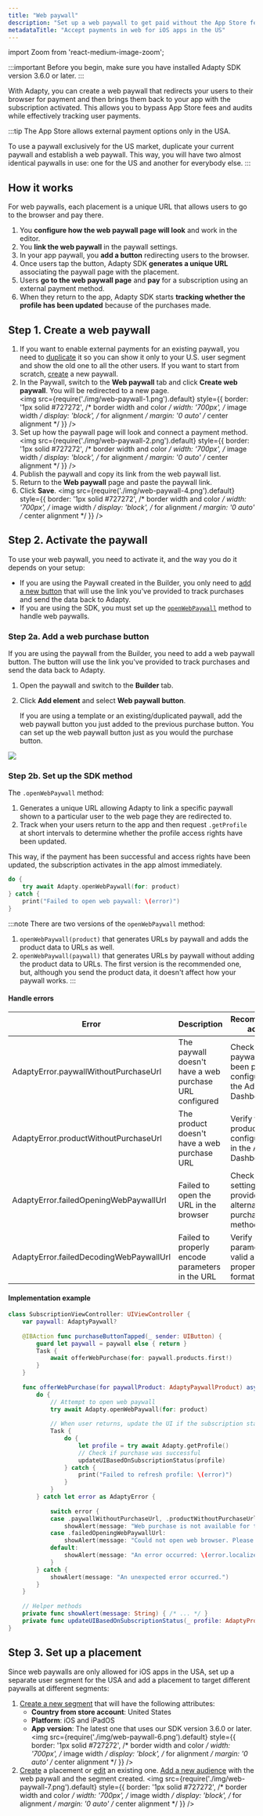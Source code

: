 ```yaml
---
title: "Web paywall"
description: "Set up a web paywall to get paid without the App Store fees and audits."
metadataTitle: "Accept payments in web for iOS apps in the US"
---
```

import Zoom from 'react-medium-image-zoom';

:::important
Before you begin, make sure you have installed Adapty SDK version 3.6.0 or later.
:::

With Adapty, you can create a web paywall that redirects your users to their browser for payment and then brings them back to your app with the subscription activated.
This allows you to bypass App Store fees and audits while effectively tracking user payments.

:::tip
The App Store allows external payment options only in the USA. 

To use a paywall exclusively for the US market, duplicate your current paywall and establish a web paywall. This way, you will have two almost identical paywalls in use: one for the US and another for everybody else.
:::

## How it works

For web paywalls, each placement is a unique URL that allows users to go to the browser and pay there.

1. You **configure how the web paywall page will look** and work in the editor.
2. You **link the web paywall** in the paywall settings.
3. In your app paywall, you **add a button** redirecting users to the browser.
4. Once users tap the button, Adapty SDK **generates a unique URL** associating the paywall page with the placement.
5. Users **go to the web paywall page** and **pay** for a subscription using an external payment method.
6. When they return to the app, Adapty SDK starts **tracking whether the profile has been updated** because of the purchases made.

## Step 1. Create a web paywall

1. If you want to enable external payments for an existing paywall, you need to [duplicate](duplicate-paywalls.md) it so you can show it only to your U.S. user segment and show the old one to all the other users. If you want to start from scratch, [create](create-paywall.md) a new paywall.
2. In the Paywall, switch to the **Web paywall** tab and click **Create web paywall**. You will be redirected to a new page.   
   <Zoom>
   <img src={require('./img/web-paywall-1.png').default}
   style={{
   border: '1px solid #727272', /* border width and color */
   width: '700px', /* image width */
   display: 'block', /* for alignment */
   margin: '0 auto' /* center alignment */
   }}
   />
   </Zoom>
3. Set up how the paywall page will look and connect a payment method.
   <Zoom>
   <img src={require('./img/web-paywall-2.png').default}
   style={{
   border: '1px solid #727272', /* border width and color */
   width: '700px', /* image width */
   display: 'block', /* for alignment */
   margin: '0 auto' /* center alignment */
   }}
   />
   </Zoom>
4. Publish the paywall and copy its link from the web paywall list.
5. Return to the **Web paywall** page and paste the paywall link.
6. Click **Save**.
   <Zoom>
   <img src={require('./img/web-paywall-4.png').default}
   style={{
   border: '1px solid #727272', /* border width and color */
   width: '700px', /* image width */
   display: 'block', /* for alignment */
   margin: '0 auto' /* center alignment */
   }}
   />
   </Zoom>

## Step 2. Activate the paywall

To use your web paywall, you need to activate it, and the way you do it depends on your setup:

- If you are using the Paywall created in the Builder, you only need to [add a new button](#step-2a-add-a-web-purchase-button) that will use the link you've provided to track purchases and send the data back to Adapty.
- If you are using the SDK, you must set up the [`openWebPaywall`](#step-2b-set-up-the-sdk-method) method to handle web paywalls.


### Step 2a. Add a web purchase button

If you are using the paywall from the Builder, you need to add a web paywall button. The button will use the link you've provided to track purchases and send the data back to Adapty.

1. Open the paywall and switch to the **Builder** tab.
2. Click **Add element** and select **Web paywall button**. 
   
   If you are using a template or an existing/duplicated paywall, add the web paywall button you just added to the previous purchase button.
   You can set up the web paywall button just as you would the purchase button. 

<Zoom>
   <img src={require('./img/web-paywall-5.png').default}
   style={{
   border: '1px solid #727272', /* border width and color */
   width: '700px', /* image width */
   display: 'block', /* for alignment */
   margin: '0 auto' /* center alignment */
   }}
   />
   </Zoom>

### Step 2b. Set up the SDK method

The `.openWebPaywall` method:
1. Generates a unique URL allowing Adapty to link a specific paywall shown to a particular user to the web page they are redirected to.
2. Track when your users return to the app and then request `.getProfile` at short intervals to determine whether the profile access rights have been updated. 

This way, if the payment has been successful and access rights have been updated, the subscription activates in the app almost immediately.

```swift showLineNumbers title="Swift"
do {
    try await Adapty.openWebPaywall(for: product)
} catch {
    print("Failed to open web paywall: \(error)")
}
```
:::note
There are two versions of the `openWebPaywall` method:
1. `openWebPaywall(product)` that generates URLs by paywall and adds the product data to URLs as well.
2. `openWebPaywall(paywall)` that generates URLs by paywall without adding the product data to URLs.
The first version is the recommended one, but, although you send the product data, it doesn't affect how your paywall works.
:::

#### Handle errors

| Error                                   | Description                                            | Recommended action                                                        |
|-----------------------------------------|--------------------------------------------------------|---------------------------------------------------------------------------|
| AdaptyError.paywallWithoutPurchaseUrl   | The paywall doesn't have a web purchase URL configured | Check if the paywall has been properly configured in the Adapty Dashboard |
| AdaptyError.productWithoutPurchaseUrl   | The product doesn't have a web purchase URL            | Verify the product configuration in the Adapty Dashboard                  |
| AdaptyError.failedOpeningWebPaywallUrl  | Failed to open the URL in the browser                  | Check device settings or provide an alternative purchase method           |
| AdaptyError.failedDecodingWebPaywallUrl | Failed to properly encode parameters in the URL        | Verify URL parameters are valid and properly formatted                    |

#### Implementation example
```swift showLineNumbers title="Swift"
class SubscriptionViewController: UIViewController {
    var paywall: AdaptyPaywall?
    
    @IBAction func purchaseButtonTapped(_ sender: UIButton) {
        guard let paywall = paywall else { return }
        Task {
            await offerWebPurchase(for: paywall.products.first!)
        }
    }
    
    func offerWebPurchase(for paywallProduct: AdaptyPaywallProduct) async {
        do {
            // Attempt to open web paywall
            try await Adapty.openWebPaywall(for: product)
            
            // When user returns, update the UI if the subscription status has changed
            Task {
                do {
                    let profile = try await Adapty.getProfile()
                    // Check if purchase was successful
                    updateUIBasedOnSubscriptionStatus(profile)
                } catch {
                    print("Failed to refresh profile: \(error)")
                }
            }
        } catch let error as AdaptyError {
            
            switch error {
            case .paywallWithoutPurchaseUrl, .productWithoutPurchaseUrl:
                showAlert(message: "Web purchase is not available for this product.")
            case .failedOpeningWebPaywallUrl:
                showAlert(message: "Could not open web browser. Please try again.")
            default:
                showAlert(message: "An error occurred: \(error.localizedDescription)")
            }
        } catch {
            showAlert(message: "An unexpected error occurred.")
        }
    }
    
    // Helper methods
    private func showAlert(message: String) { /* ... */ }
    private func updateUIBasedOnSubscriptionStatus(_ profile: AdaptyProfile) { /* ... */ }
}
```

## Step 3. Set up a placement

Since web paywalls are only allowed for iOS apps in the USA, set up a separate user segment for the USA and add a placement to target different paywalls at different segments:

1. [Create a new segment](segments.md) that will have the following attributes:
   - **Country from store account**: United States
   - **Platform**: iOS and iPadOS
   - **App version**: The latest one that uses our SDK version 3.6.0 or later.
     <Zoom>
     <img src={require('./img/web-paywall-6.png').default}
     style={{
     border: '1px solid #727272', /* border width and color */
     width: '700px', /* image width */
     display: 'block', /* for alignment */
     margin: '0 auto' /* center alignment */
     }}
     />
     </Zoom>
2. [Create](create-placement.md) a placement or [edit](edit-placement.md) an existing one. [Add a new audience](add-audience-paywall-ab-test.md) with the web paywall and the segment created.
   <Zoom>
   <img src={require('./img/web-paywall-7.png').default}
   style={{
   border: '1px solid #727272', /* border width and color */
   width: '700px', /* image width */
   display: 'block', /* for alignment */
   margin: '0 auto' /* center alignment */
   }}
   />
   </Zoom>